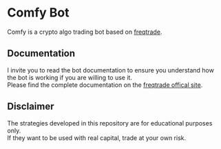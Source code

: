 # Comfy Bot

Comfy is a crypto algo trading bot based on [freqtrade](https://www.freqtrade.io).  

## Documentation
I invite you to read the bot documentation to ensure you understand how the bot is working if you are willing to use it.  
Please find the complete documentation on the [freqtrade offical site](https://www.freqtrade.io).


## Disclaimer
The strategies developed in this repository are for educational purposes only.  
If they want to be used with real capital, trade at your own risk.
